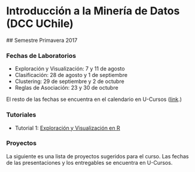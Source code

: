 # Introducción a la Minería de Datos (DCC UChile)

## Semestre Primavera 2017

### Fechas de Laboratorios
- Exploración y Visualización: 7 y 11 de agosto
- Clasificación: 28 de agosto y 1 de septiembre
- Clustering: 29 de septiembre y 2 de octubre
- Reglas de Asociación: 23 y 30 de octubre

El resto de las fechas se encuentra en el calendario en U-Cursos ([link](https://www.u-cursos.cl/ingenieria/2017/2/CC5206/1/enlaces/).)

### Tutoriales
- Tutorial 1: [Exploración y Visualización en R](https://github.com/mquezada/uchile-cc5206/blob/master/tutoriales/tutorial1.Rmd)

### Proyectos

La siguiente es una lista de proyectos sugeridos para el curso. Las fechas de las presentaciones y los entregables se encuentra en U-Cursos.


